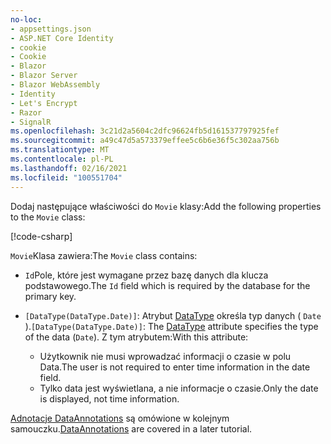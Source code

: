 ```yaml
---
no-loc:
- appsettings.json
- ASP.NET Core Identity
- cookie
- Cookie
- Blazor
- Blazor Server
- Blazor WebAssembly
- Identity
- Let's Encrypt
- Razor
- SignalR
ms.openlocfilehash: 3c21d2a5604c2dfc96624fb5d161537797925fef
ms.sourcegitcommit: a49c47d5a573379effee5c6b6e36f5c302aa756b
ms.translationtype: MT
ms.contentlocale: pl-PL
ms.lasthandoff: 02/16/2021
ms.locfileid: "100551704"
---
```

<span data-ttu-id="23675-101">Dodaj następujące właściwości do `Movie` klasy:</span><span class="sxs-lookup"><span data-stu-id="23675-101">Add the following properties to the `Movie` class:</span></span>

[!code-csharp[](~/tutorials/first-mvc-app/start-mvc/sample/MvcMovie22/Models/Movie.cs?name=snippet1)]

<span data-ttu-id="23675-102">`Movie`Klasa zawiera:</span><span class="sxs-lookup"><span data-stu-id="23675-102">The `Movie` class contains:</span></span>

* <span data-ttu-id="23675-103">`Id`Pole, które jest wymagane przez bazę danych dla klucza podstawowego.</span><span class="sxs-lookup"><span data-stu-id="23675-103">The `Id` field which is required by the database for the primary key.</span></span>
* <span data-ttu-id="23675-104">`[DataType(DataType.Date)]`: Atrybut [DataType](/dotnet/api/microsoft.aspnetcore.mvc.dataannotations.internal.datatypeattributeadapter) określa typ danych ( `Date` ).</span><span class="sxs-lookup"><span data-stu-id="23675-104">`[DataType(DataType.Date)]`:  The [DataType](/dotnet/api/microsoft.aspnetcore.mvc.dataannotations.internal.datatypeattributeadapter) attribute specifies the type of the data (`Date`).</span></span> <span data-ttu-id="23675-105">Z tym atrybutem:</span><span class="sxs-lookup"><span data-stu-id="23675-105">With this attribute:</span></span>

  * <span data-ttu-id="23675-106">Użytkownik nie musi wprowadzać informacji o czasie w polu Data.</span><span class="sxs-lookup"><span data-stu-id="23675-106">The user is not required to enter time information in the date field.</span></span>
  * <span data-ttu-id="23675-107">Tylko data jest wyświetlana, a nie informacje o czasie.</span><span class="sxs-lookup"><span data-stu-id="23675-107">Only the date is displayed, not time information.</span></span>

<span data-ttu-id="23675-108">[Adnotacje DataAnnotations](/dotnet/api/system.componentmodel.dataannotations) są omówione w kolejnym samouczku.</span><span class="sxs-lookup"><span data-stu-id="23675-108">[DataAnnotations](/dotnet/api/system.componentmodel.dataannotations) are covered in a later tutorial.</span></span>